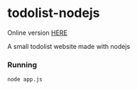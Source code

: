 # todolist-nodejs

Online version [HERE](https://tinytodolist.herokuapp.com/)

A small todolist website made with nodejs

### Running
```
node app.js
```
